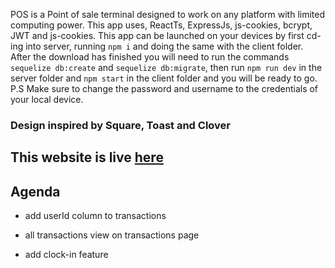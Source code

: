 POS is a Point of sale terminal designed to work on any platform with limited computing power.  This app uses, ReactTs, ExpressJs, js-cookies, bcrypt, JWT and js-cookies. This app can be launched on your devices by first cd-ing into server, running `npm i` and doing the same with the client folder.  After the download has finished you will need to run the commands `sequelize db:create` and `sequelize db:migrate`, then run `npm run dev` in the server folder and `npm start` in the client folder and you will be ready to go.  P.S Make sure to change the password and username to the credentials of your local device.

### **Design inspired by Square, Toast and Clover**


## This website is live **[here](https://point-of-sale.herokuapp.com/)**


## Agenda



- add userId column to transactions

- all transactions view on transactions page

- add clock-in feature




